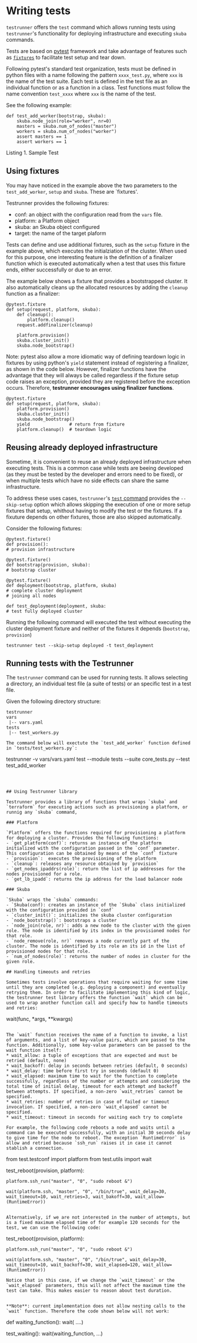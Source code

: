 # Writing tests

`testrunner` offers the `test` command which allows running tests using `testrunner`'s functionality for deploying infrastructure and executing `skuba` commands.

Tests are based on [pytest](https://docs.pytest.org) framework and take advantage of features such as [`fixtures`](https://docs.pytest.org/en/latest/fixture.html) to facilitate test setup and tear down.

Following pytest's standard test organization, tests must be defined in python files with a name following the pattern `xxxx_test.py`, where `xxx` is the name of the test suite. Each test is defined in the test file as an individual function or as a function in a class. Test functions must follow the name convention `test_xxxx` where `xxx` is the name of the test.

See the following example:

```
def test_add_worker(bootstrap, skuba):
    skuba.node_join(role="worker", nr=0)
    masters = skuba.num_of_nodes("master")
    workers = skuba.num_of_nodes("worker")
    assert masters == 1
    assert workers == 1
```
Listing 1. Sample Test

## Using fixtures

You may have noticed in the example above the two parameters to the `test_add_worker`, `setup` and `skuba`. These are `fixtures'.

Testrunner provides the following fixtures:
- conf: an object with the configuration read from the `vars` file.
- platform: a Platform object
- skuba: an Skuba object configured
- target: the name of the target plaform

Tests can define and use additional fixtures, such as the `setup` fixture in the example above, which executes the initialziation of the cluster. When used for this purpose, one interesting feature is the definition of a finalizer function which is executed automatically when a test that uses this fixture ends, either successfully or due to an error.

The example below shows a fixture that provides a bootstrapped cluster. It also automatically cleans up the allocated resources by adding the `cleanup` function as a finalizer:

```
@pytest.fixture
def setup(request, platform, skuba):
    def cleanup():
        platform.cleanup()
    request.addfinalizer(cleanup)

    platform.provision()
    skuba.cluster_init()
    skuba.node_bootstrap()
```

Note: pytest also allow a more idiomatic way of defining teardown logic in fixtures by using python's `yield` statement instead of registering a finalizer, as shown in the code below. However, finalizer functions have the advantage that they will always be called regardless if the fixture setup code raises an exception, provided they are registered before the exception occurs. Therefore, **testrunner encourages using finalizer functions**.

```
@pytest.fixture
def setup(request, platform, skuba):
    platform.provision()
    skuba.cluster_init()
    skuba.node_bootstrap()
    yield               # return from fixture
    platform.cleanup()  # teardown logic
```

## Reusing already deployed infrastructure

Sometime, it is convenient to reuse an already deployed infrastructure when executing tests. This is a common case while tests are beeing developed (as they must be tested by the developer and errors need to be fixed), or when multiple tests which have no side effects can share the same infrastructure.

To address these uses cases, `testrunner`'s [`test` command](../README.md#test-command) provides the `--skip-setup` option which allows skipping the execution of one or more setup fixtures that setup, whithout having to modify the test or the fixtures. If a fixuture depends on other fixtures, those are also skipped automatically.

Consider the following fixtures:

```
@pytest.fixture()
def provision():
# provision infrastructure

@pytest.fixture()
def bootstrap(provision, skuba):
# bootstrap cluster

@pytest.fixture()
def deployment(bootstrap, platform, skuba)
# complete cluster deployment
# joining all nodes

def test_deployment(deployment, skuba:
# test fully deployed cluster

```

Running the following command will executed the test without executing the cluster deployment fixture and neither of the fixtures it depends (`bootstrap`, `provision`)

```
testrunner test --skip-setup deployed -t test_deployment
```


## Running tests with the Testrunner

The `testrunner` command can be used for running tests. It allows selecting a directory, an individual test file (a suite of tests) or an specific test in a test file.

Given the following directory structure:
```
testrunner
vars
 |-- vars.yaml
tests
 |-- test_workers.py

The command below will exectute the `test_add_worker` function defined in `tests/test_workers.py`:

```
testrunner -v vars/vars.yaml test --module tests --suite core_tests.py --test test_add_worker
```



## Using Testrunner library

Testrunner provides a library of functions that wraps `skuba` and `terraform` for executing actions such as provisioning a platform, or runnig any `skuba` command,

### Platform

`Platform` offers the functions required for provisioning a platform for deploying a cluster. Provides the following functions:
- `get_platform(conf)`: returns an instance of the platform initialized with the configuration passed in the `conf` parameter. This configuration can be obtained by means of the `conf` fixture
- `provision`:  executes the provisioning of the platform
- `cleanup`: releases any resource obtained by `provision`
- `get_nodes_ipaddrs(role)`: return the list of ip addresses for the nodes provisioned for a role.
- `get_lb_ipadd`: returns the ip address for the load balancer node

### Skuba

`Skuba` wraps the `skuba` commands:
- `Skuba(conf): creates an instance of the `Skuba` class initialized with the configuration provided in `conf`
- `cluster_init()`: initializes the skuba cluster configuration
- `node_bootstrap()`: bootstraps a cluster
- `node_join(role, nr)`: adds a new node to the cluster with the given role. The node is identified by its index in the provisioned nodes for that role.
- `node_remove(role, nr)` removes a node currently part of the cluster. The node is identified by its role an its id in the list of provisioned nodes for that role.
- `num_of_nodes(role)`: returns the number of nodes in cluster for the given role.

## Handling timeouts and retries

Sometimes tests involve operations that require waiting for some time until they are completed (e.g. deploying a component) and eventually retrying them. In order to facilitate implementing this kind of logic, the testrunner test library offers the function `wait` which can be used to wrap another function call and specify how to handle timeouts and retries:

```
wait(func, *args, **kwargs)
```

The `wait` function receives the name of a function to invoke, a list of arguments, and a list of key-value pairs, which are passed to the function. Additionally, some key-value parameters can be passed to the wait function itself:
* wait_allow: a tuple of exceptions that are expected and must be retried (default, none)
* wait_backoff: delay in seconds between retries (default, 0 seconds)
* wait_delay: time before first try in seconds (default 0)
* wait_elapsed: maximum time to wait for the function to complete successfully, regardless of the number or attempts and considering the total time of initial delay, timeout for each attempt and backoff between attempts. If specified, a non-zero `wait_retries` cannot be specified.
* wait_retries: number of retries in case of failed or timeout invocation. If specified, a non-zero `wait_elapsed` cannot be specified.
* wait_timeout: timeout in seconds for waiting each try to complete 

For example, the following code reboots a node and waits until a command can be executed successfully, with an initial 30 seconds delay to give time for the node to reboot. The exception `RuntimeError` is allow and retried because `ssh_run` raises it in case it cannot stablish a connection.
```
from test.testconf import platform
from test.utils import wait

test_reboot(provision, platform):
    
    platform.ssh_run("master", "0", "sudo reboot &")

    wait(platform.ssh, "master", "0", "/bin/true", wait_delay=30, wait_timeout=10, wait_retries=3, wait_bakoff=30, wait_allow=(RuntimeError))
```

Alternatively, if we are not interested in the number of attempts, but is a fixed maximum elapsed time of for example 120 seconds for the test, we can use the following code:
```
test_reboot(provision, platform):
    
    platform.ssh_run("master", "0", "sudo reboot &")

    wait(platform.ssh, "master", "0", "/bin/true", wait_delay=30, wait_timeout=10, wait_backoff=30, wait_elapsed=120, wait_allow=(RuntimeError))
```
Notice that in this case, if we change the `wait_timeout` or the `wait_elapsed` parameters, this will not affect the maximum time the test can take. This makes easier to reason about test duration.
 

**Note**: current implementation does not allow nesting calls to the `wait` function. Therefore the code shown below will not work:
```
def waiting_function():
    wait( ....)

test_waiting():
    wait(waiting_function, ...)
```
